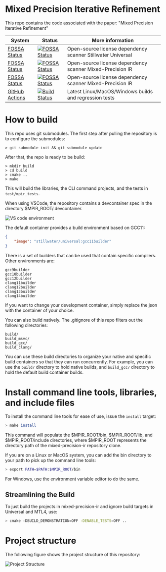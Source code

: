 # Mixed Precision Iterative Refinement

This repo contains the code associated with the paper: "Mixed Precision Iterative Refinement"

| **System** | **Status** | **More information** |
|------------|------------|----------------------|
| [FOSSA Status](https://app.fossa.com/projects/git%2Bgithub.com%2Fstillwater-sc%2Funiversal) | [![FOSSA Status](https://app.fossa.com/api/projects/git%2Bgithub.com%2Fstillwater-sc%2Funiversal.svg?type=shield)](https://app.fossa.com/projects/git%2Bgithub.com%2Fstillwater-sc%2Funiversal?ref=badge_shield) | Open-source license dependency scanner Stillwater Universal|
| [FOSSA Status](https://app.fossa.com/projects/git%2Bgithub.com%2Fjamesquinlan%2Fmixed-precision-ir) | [![FOSSA Status](https://app.fossa.com/api/projects/git%2Bgithub.com%2Fjamesquinlan%2Fmixed-precision-ir.svg?type=small)](https://app.fossa.com/projects/git%2Bgithub.com%2Fjamesquinlan%2Fmixed-precision-ir?ref=badge_small) | Open-source license dependency scanner Mixed-Precision IR |
| [FOSSA Status](https://app.fossa.com/projects/git%2Bgithub.com%2Fjamesquinlan%2Fmixed-precision-ir) | [![FOSSA Status](https://app.fossa.com/api/projects/git%2Bgithub.com%2Fjamesquinlan%2Fmixed-precision-ir.svg?type=shield)](https://app.fossa.com/projects/git%2Bgithub.com%2Fjamesquinlan%2Fmixed-precision-ir?ref=badge_shield) | Open-source license dependency scanner Mixed-Precision IR |
| [GitHub Actions](https://github.com/jamesquinlan/mixed-precision-ir/actions) | [![Build Status](https://github.com/jamesquinlan/mixed-precision-ir/actions/workflows/cmake.yml/badge.svg?branch=main)](https://github.com/jamesquinlan/mixed-precision-ir) | Latest Linux/MacOS/Windows builds and regression tests |


# How to build

This repo uses git submodules. The first step after pulling the repository is to configure the submodules:

```text
> git submodule init && git submodule update
```

After that, the repo is ready to be build:

```text
> mkdir build
> cd build
> cmake ..
> make
```

This will build the libraries, the CLI command projects, and the tests in `test/mpir_tests`.

When using VSCode, the repository contains a devcontainer spec in the directory $MPIR_ROOT/.devcontainer. 

![VS code environment](img/vscode-devcontainer.png)

The default container provides a build environment based on GCC11:

```json
{
	"image": "stillwater/universal:gcc11builder"
}
```
There is a set of builders that can be used that contain specific compilers. Other environments are:
```text
gcc9builder
gcc10builder
gcc12builder
clang11builder
clang12builder
clang13builder
clang14builder
```
If you want to change your development container, simply replace the json with the container of your choice.

You can also build natively. The .gitignore of this repo filters out the following directories:
```text
build/
build_msvc/
build_gcc/
build_clang/
```
You can use these build directories to organize your native and specific build containers so that they can run concurrently. For example, you can use the `build/` directory to hold native builds, and `build_gcc/` directory to hold the default build container builds.

# Install command line tools, libraries, and include files

To install the command line tools for ease of use, issue the `install` target:

```bash
> make install
```

This command will populate the $MPIR_ROOT/bin, $MPIR_ROOT/lib, and $MPIR_ROOT/include directories, where $MPIR_ROOT represents the directory path of the mixed-precision-ir repository clone.

If you are on a Linux or MacOS system, you can add the bin directory to your path to pick up the command line tools:

```bash
> export PATH=$PATH:$MPIR_ROOT/bin
```

For Windows, use the environment variable editor to do the same.


## Streamlining the Build

To just build the projects in mixed-precision-ir and ignore build targets in Universal and MTL4, use:

```zsh
> cmake -DBUILD_DEMONSTRATION=OFF -DENABLE_TESTS=OFF ..
```




# Project structure

The following figure shows the project structure of this repository:

![Project Structure](img/project-structure.png)
